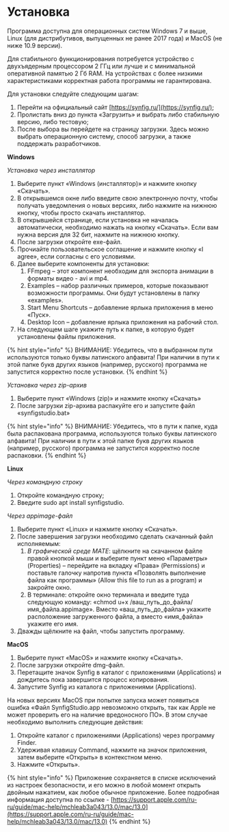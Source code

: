 # Установка

Программа доступна для операционных систем Windows 7 и выше, Linux (для дистрибутивов, выпущенных не ранее 2017 года) и MacOS (не ниже 10.9 версии).

Для стабильного функционирования потребуется устройство с двухъядерным процессором 2 ГГц или лучше и с минимальной оперативной памятью 2 Гб RAM. На устройствах с более низкими характеристиками корректная работа программы не гарантирована.

Для установки следуйте следующим шагам:

1. Перейти на официальный сайт [https://synfig.ru/](https://synfig.ru/);
2. Пролистать вниз до пункта «Загрузить» и выбрать либо стабильную версию, либо тестовую;
3. После выбора вы перейдете на страницу загрузки. Здесь можно выбрать операционную систему, способ загрузки, а также поддержать разработчиков.

**Windows**

_Установка через инсталлятор_

1. Выберите пункт «Windows (инсталлятор)» и нажмите кнопку «Скачать».
2. В открывшемся окне либо введите свою электронную почту, чтобы получать уведомления о новых версиях, либо нажмите на нижнюю кнопку, чтобы просто скачать инсталлятор.
3. В открывшейся странице, если установка не началась автоматически, необходимо нажать на кнопку «Скачать». Если вам нужна версия для 32 бит, нажмите на нижнюю кнопку.
4. После загрузки откройте exe-файл.
5. Прочиайте пользовательское соглашение и нажмите кнопку «I agree», если согласны с его условиями.
6. Далее выберите компоненты для установки:
   1. FFmpeg – этот компонент необходим для экспорта анимации в форматы видео - avi и mp4.
   2. Examples – набор различных примеров, которые показывают возможности программы. Они будут установлены в папку «examples».
   3. Start Menu Shortcuts – добавление ярлыка приложения в меню «Пуск».
   4. Desktop Icon – добавление ярлыка приложения на рабочий стол.
7. На следующем шаге укажите путь к папке, в которую будет установлены файлы приложения.

{% hint style="info" %}
ВНИМАНИЕ: Убедитесь, что в выбранном пути используются только буквы латинского алфавита! При наличии в пути к этой папке букв других языков (например, русского) программа не запустится корректно после установки.
{% endhint %}

_Установка через zip-архив_

1. Выберите пункт «Windows (zip)» и нажмите кнопку «Скачать»
2. После загрузки zip-архива распакуйте его и запустите файл «synfigstudio.bat»

{% hint style="info" %}
ВНИМАНИЕ: Убедитесь, что в пути к папке, куда была распакована программа, используются только буквы латинского алфавита!  При наличии в пути к этой папке букв других языков (например, русского) программа не запустится корректно после распаковки.
{% endhint %}



**Linux**

_Через командную строку_

1. Откройте командную строку;
2. Введите sudo apt install synfigstudio.

_Через appimage-файл_

1. Выберите пункт «Linux» и нажмите кнопку «Скачать».
2. После завершения загрузки необходимо сделать скачанный файл исполняемым:
   1. _В графической среде MATE_: щёлкните на скачанном файле правой кнопкой мыши и выберите пункт меню «Параметры» (Properties) – перейдите на вкладку «Права» (Permissions) и поставьте галочку напротив пункта «Позволять выполнение файла как программы» (Allow this file to run as a program) и закройте окно.
   2. В терминале: откройте окно терминала и введите туда следующую команду: «chmod u+x /ваш\_путь\_до\_файла/имя\_файла.appimage». Вместо «ваш\_путь\_до\_файла» укажите расположение загруженного файла, а вместо «имя\_файла» укажите его имя.
3. Дважды щёлкните на файл, чтобы запустить программу.



**MacOS**

1. Выберите пункт «MacOS» и нажмите кнопку «Скачать».
2. После загрузки откройте dmg-файл.
3. Перетащите значок Synfig в каталог с приложениями (Applications) и дождитесь пока завершится процесс копирования.
4. Запустите Synfig из каталога c приложениями (Applications).

На новых версиях MacOS при попытке запуска может появиться ошибка «Файл SynfigStudio.app невозможно открыть, так как Apple не может проверить его на наличие вредоносного ПО». В этом случае необходимо выполнить следующие действия:

1. Откройте каталог с приложениями (Applications) через программу Finder.
2. Удерживая клавишу Command, нажмите на значок приложения, затем выберите «Открыть» в контекстном меню.
3. Нажмите «Открыть».&#x20;

{% hint style="info" %}
Приложение сохраняется в списке исключений из настроек безопасности, и его можно в любой момент открыть двойным нажатием, как любое обычное приложение. Более подробная информация доступна по ссылке - [https://support.apple.com/ru-ru/guide/mac-help/mchleab3a043/13.0/mac/13.0](https://support.apple.com/ru-ru/guide/mac-help/mchleab3a043/13.0/mac/13.0)
{% endhint %}

